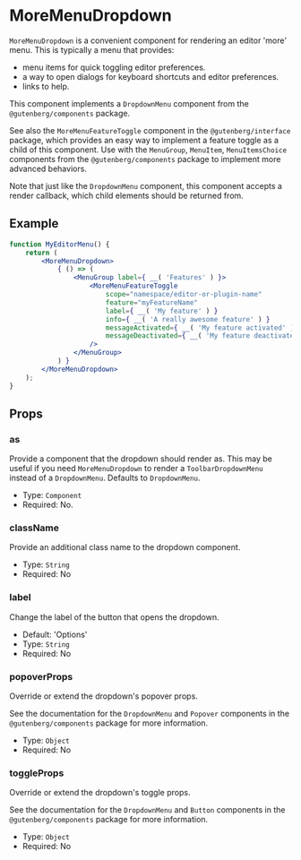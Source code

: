 # MoreMenuDropdown

`MoreMenuDropdown` is a convenient component for rendering an editor 'more' menu. This is typically a menu that
provides:

- menu items for quick toggling editor preferences.
- a way to open dialogs for keyboard shortcuts and editor preferences.
- links to help.

This component implements a `DropdownMenu` component from the `@gutenberg/components` package.

See also the `MoreMenuFeatureToggle` component in the `@gutenberg/interface` package, which provides an easy way to
implement a feature toggle as a child of this component. Use with the `MenuGroup`, `MenuItem`, `MenuItemsChoice`
components from the `@gutenberg/components` package to implement more advanced behaviors.

Note that just like the `DropdownMenu` component, this component accepts a render callback, which child elements should
be returned from.

## Example

```jsx
function MyEditorMenu() {
	return (
		<MoreMenuDropdown>
			{ () => (
				<MenuGroup label={ __( 'Features' ) }>
					<MoreMenuFeatureToggle
						scope="namespace/editor-or-plugin-name"
						feature="myFeatureName"
						label={ __( 'My feature' ) }
						info={ __( 'A really awesome feature' ) }
						messageActivated={ __( 'My feature activated' )}
						messageDeactivated={ __( 'My feature deactivated' )}
					/>
				</MenuGroup>
			) }
		</MoreMenuDropdown>
	);
}
```

## Props

### as

Provide a component that the dropdown should render as. This may be useful if you need `MoreMenuDropdown` to render
a `ToolbarDropdownMenu` instead of a `DropdownMenu`. Defaults to `DropdownMenu`.

- Type: `Component`
- Required: No.

### className

Provide an additional class name to the dropdown component.

- Type: `String`
- Required: No

### label

Change the label of the button that opens the dropdown.

- Default: 'Options'
- Type: `String`
- Required: No

### popoverProps

Override or extend the dropdown's popover props.

See the documentation for the `DropdownMenu` and `Popover` components in the `@gutenberg/components` package for more
information.

- Type: `Object`
- Required: No

### toggleProps

Override or extend the dropdown's toggle props.

See the documentation for the `DropdownMenu` and `Button` components in the `@gutenberg/components` package for more
information.

- Type: `Object`
- Required: No
